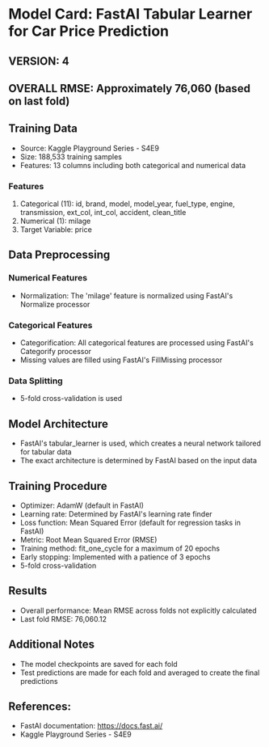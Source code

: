 # Model Card: FastAI Tabular Learner for Car Price Prediction
## VERSION: 4
## OVERALL RMSE: Approximately 76,060 (based on last fold)

## Training Data
- Source: Kaggle Playground Series - S4E9
- Size: 188,533 training samples
- Features: 13 columns including both categorical and numerical data

### Features
1. Categorical (11): id, brand, model, model_year, fuel_type, engine, transmission, ext_col, int_col, accident, clean_title
2. Numerical (1): milage
3. Target Variable: price

## Data Preprocessing

### Numerical Features
- Normalization: The 'milage' feature is normalized using FastAI's Normalize processor

### Categorical Features
- Categorification: All categorical features are processed using FastAI's Categorify processor
- Missing values are filled using FastAI's FillMissing processor

### Data Splitting
- 5-fold cross-validation is used

## Model Architecture
- FastAI's tabular_learner is used, which creates a neural network tailored for tabular data
- The exact architecture is determined by FastAI based on the input data

## Training Procedure
- Optimizer: AdamW (default in FastAI)
- Learning rate: Determined by FastAI's learning rate finder
- Loss function: Mean Squared Error (default for regression tasks in FastAI)
- Metric: Root Mean Squared Error (RMSE)
- Training method: fit_one_cycle for a maximum of 20 epochs
- Early stopping: Implemented with a patience of 3 epochs
- 5-fold cross-validation

## Results
- Overall performance: Mean RMSE across folds not explicitly calculated
- Last fold RMSE: 76,060.12

## Additional Notes
- The model checkpoints are saved for each fold
- Test predictions are made for each fold and averaged to create the final predictions

## References:
- FastAI documentation: https://docs.fast.ai/
- Kaggle Playground Series - S4E9